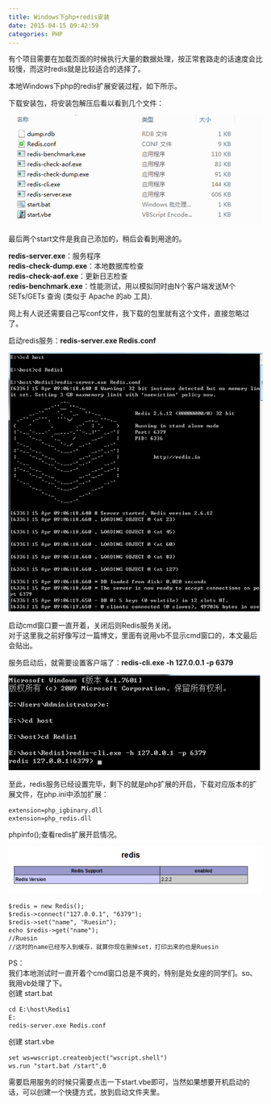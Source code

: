 ```yaml
---
title: Windows下php+redis安装
date: 2015-04-15 09:42:59
categories: PHP
---
```


有个项目需要在加载页面的时候执行大量的数据处理，按正常套路走的话速度会比较慢，而这时redis就是比较适合的选择了。

本地Windows下php的redis扩展安装过程，如下所示。

下载安装包，将安装包解压后看以看到几个文件：

[![redis_file](/images/2015/04/redis_file.jpg)](/images/2015/04/redis_file.jpg)

最后两个start文件是我自己添加的，稍后会看到用途的。

**redis-server.exe**：服务程序  
**redis-check-dump.exe**：本地数据库检查  
**redis-check-aof.exe**：更新日志检查  
r**edis-benchmark.exe**：性能测试，用以模拟同时由N个客户端发送M个 SETs/GETs 查询 (类似于 Apache 的ab 工具).

网上有人说还需要自己写conf文件，我下载的包里就有这个文件，直接忽略过了。

启动redis服务：**redis-server.exe Redis.conf**

[![redis_server_start](/images/2015/04/redis_server_start.jpg)](/images/2015/04/redis_server_start.jpg)

启动cmd窗口要一直开着，关闭后则Redis服务关闭。  
对于这里我之前好像写过一篇博文，里面有说用vb不显示cmd窗口的，本文最后会贴出。

服务启动后，就需要设置客户端了：**redis-cli.exe -h 127.0.0.1 -p 6379**

[![redis_client_start](/images/2015/04/redis_client_start.jpg)](/images/2015/04/redis_client_start.jpg)

至此，redis服务已经设置完毕，剩下的就是php扩展的开启，下载对应版本的扩展文件，在php.ini中添加扩展：

```
extension=php_igbinary.dll
extension=php_redis.dll
```

phpinfo();查看redis扩展开启情况。

[![php_redis](/images/2015/04/php_redis.jpg)](/images/2015/04/php_redis.jpg)

```
$redis = new Redis();
$redis->connect("127.0.0.1", "6379");
$redis->set("name", "Ruesin");
echo $redis->get("name");
//Ruesin
//这时的name已经写入到缓存，就算你现在删掉set，打印出来的也是Ruesin
```

PS：  
我们本地测试时一直开着个cmd窗口总是不爽的，特别是处女座的同学们。so、我用vb处理了下。  
创建 start.bat

```
cd E:\host\Redis1
E:
redis-server.exe Redis.conf
```

创建 start.vbe

```
set ws=wscript.createobject("wscript.shell")
ws.run "start.bat /start",0
```

需要启用服务的时候只需要点击一下start.vbe即可，当然如果想要开机启动的话，可以创建一个快捷方式，放到启动文件夹里。
